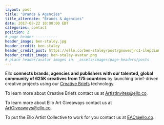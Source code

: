 ```yaml
---
layout: post
title: "Brands & Agencies"
title_alternate: "Brands & Agencies"
date: 2017-08-22 10:00:00 EDT
categories: contact
position: 2
# page header ----------
header_image: ben-staley.jpg
header_credit: ben-staley
header_credit_post: https://ello.co/ben-staley/post/gvowe7jrc1-ilep3iumfhw
header_credit_image: ben-staley-avatar.png
# place header/avatar images in: _assets/images/page-headers/posts
---
```


Ello **connects brands, agencies and publishers with our talented, global community of 625K creatives from 175 countries** by launching brief-driven creative projects using our [Creative Briefs](https://ello.co/invites) technology.

To learn more about Creative Briefs contact us at ArtistInvites@ello.co.

To learn more about Ello Art Giveaways contact us at ArtGiveaways@ello.co.

To put the Ello Artist Collective to work for you contact us at EAC@ello.co.
